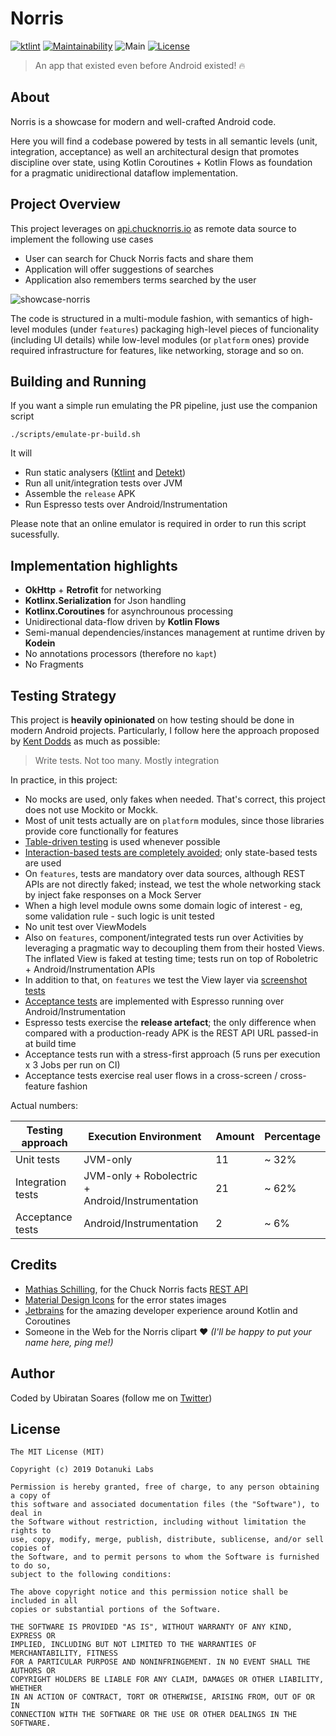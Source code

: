 # Norris
[![ktlint](https://img.shields.io/badge/code%20style-%E2%9D%A4-FF4081.svg)](https://ktlint.github.io/) [![Maintainability](https://api.codeclimate.com/v1/badges/42704b7b56bbdba33b99/maintainability)](https://codeclimate.com/github/dotanuki-labs/norris/maintainability) 
![Main](https://github.com/dotanuki-labs/norris/workflows/Main/badge.svg)
[![License](https://img.shields.io/github/license/dotanuki-labs/gradle-profiler-pttest)](https://choosealicense.com/licenses/mit)

> An app that existed even before Android existed! 🔥

## About

Norris is a showcase for modern and well-crafted Android code. 

Here you will find a codebase powered by tests in all semantic levels (unit, integration, acceptance) as well an architectural design that promotes discipline over state, using Kotlin Coroutines + Kotlin Flows as foundation for a pragmatic unidirectional dataflow implementation.

## Project Overview

This project leverages on [api.chucknorris.io](https://api.chucknorris.io/) as remote data source to implement the following use cases

- User can search for Chuck Norris facts and share them
- Application will offer suggestions of searches
- Application also remembers terms searched by the user

![showcase-norris](.github/assets/showcase-norris.png)

The code is structured in a multi-module fashion, with semantics of high-level modules (under `features`) packaging high-level pieces of funcionality (including UI details) while low-level modules (or `platform` ones) provide required infrastructure for features, like networking, storage and so on.


## Building and Running

If you want a simple run emulating the PR pipeline, just use the companion script

```
./scripts/emulate-pr-build.sh
```

It will

- Run static analysers ([Ktlint](https://github.com/pinterest/ktlint) and [Detekt](https://arturbosch.github.io/detekt/))
- Run all unit/integration tests over JVM
- Assemble the `release` APK
- Run Espresso tests over Android/Instrumentation

Please note that an online emulator is required in order to run this script sucessfully.

## Implementation highlights

- **OkHttp** + **Retrofit** for networking
- **Kotlinx.Serialization** for Json handling
- **Kotlinx.Coroutines** for asynchrounous processing
- Unidirectional data-flow driven by **Kotlin Flows**
- Semi-manual dependencies/instances management at runtime driven by **Kodein**
- No annotations processors (therefore no `kapt`)
- No Fragments

## Testing Strategy

This project is **heavily opinionated** on how testing should be done in modern Android projects. Particularly, I follow here the approach proposed by [Kent Dodds](https://kentcdodds.com/blog/write-tests) as much as possible:

> Write tests. Not too many. Mostly integration

In practice, in this project:

- No mocks are used, only fakes when needed. That's correct, this project does not use Mockito or Mockk.
- Most of unit tests actually are on `platform` modules, since those libraries provide core functionally for features
- [Table-driven testing](https://dave.cheney.net/2019/05/07/prefer-table-driven-tests) is used whenever possible
- [Interaction-based tests are completely avoided](https://blog.ploeh.dk/2019/02/18/from-interaction-based-to-state-based-testing/); only state-based tests are used
- On `features`, tests are mandatory over data sources, although REST APIs are not directly faked; instead, we test the whole networking stack by inject fake responses on a Mock Server
- When a high level module owns some domain logic of interest - eg, some validation rule - such logic is unit tested
- No unit test over ViewModels
- Also on `features`, component/integrated tests run over Activities by leveraging a pragmatic way to decoupling them from their hosted Views. The inflated View is faked at testing time; tests run on top of Roboletric + Android/Instrumentation APIs
- In addition to that, on `features` we test the View layer via [screenshot tests](https://medium.com/definitylabs/what-is-screenshot-testing-43981023cdff)
- [Acceptance tests](https://www.davefarley.net/?p=186) are implemented with Espresso running over Android/Instrumentation     
- Espresso tests exercise the **release artefact**; the only difference when compared with a production-ready APK is the REST API URL passed-in at build time
- Acceptance tests run with a stress-first approach (5 runs per execution x 3 Jobs per run on CI)
- Acceptance tests exercise real user flows in a cross-screen / cross-feature fashion

Actual numbers:

Testing approach   | Execution Environment                            | Amount   | Percentage   |
-------------------| -------------------------------------------------| -------- | ------------ |
Unit tests         | JVM-only                                         | 11       | ~ 32%        |
Integration tests  | JVM-only + Robolectric + Android/Instrumentation | 21       | ~ 62%        |
Acceptance tests   | Android/Instrumentation                          | 2        | ~ 6%         |

## Credits

- [Mathias Schilling](https://github.com/matchilling), for the Chuck Norris facts [REST API](https://api.chucknorris.io/)
- [Material Design Icons](https://materialdesignicons.com/) for the error states images
- [Jetbrains](https://www.jetbrains.com/) for the amazing developer experience around Kotlin and Coroutines
- Someone in the Web for the Norris clipart ❤️ _(I'll be happy to put your name here, ping me!)_

## Author

Coded by Ubiratan Soares (follow me on [Twitter](https://twitter.com/ubiratanfsoares))

## License

```
The MIT License (MIT)

Copyright (c) 2019 Dotanuki Labs

Permission is hereby granted, free of charge, to any person obtaining a copy of
this software and associated documentation files (the "Software"), to deal in
the Software without restriction, including without limitation the rights to
use, copy, modify, merge, publish, distribute, sublicense, and/or sell copies of
the Software, and to permit persons to whom the Software is furnished to do so,
subject to the following conditions:

The above copyright notice and this permission notice shall be included in all
copies or substantial portions of the Software.

THE SOFTWARE IS PROVIDED "AS IS", WITHOUT WARRANTY OF ANY KIND, EXPRESS OR
IMPLIED, INCLUDING BUT NOT LIMITED TO THE WARRANTIES OF MERCHANTABILITY, FITNESS
FOR A PARTICULAR PURPOSE AND NONINFRINGEMENT. IN NO EVENT SHALL THE AUTHORS OR
COPYRIGHT HOLDERS BE LIABLE FOR ANY CLAIM, DAMAGES OR OTHER LIABILITY, WHETHER
IN AN ACTION OF CONTRACT, TORT OR OTHERWISE, ARISING FROM, OUT OF OR IN
CONNECTION WITH THE SOFTWARE OR THE USE OR OTHER DEALINGS IN THE SOFTWARE.
```
